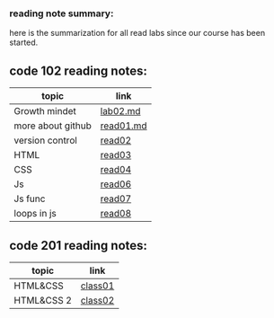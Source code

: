 ### reading note summary:

here is the summarization for all read labs since our course has been started.


## code 102 reading notes:

| topic         |  link                                                                   |
| ------        | ------                                                                  |
| Growth mindet    | [lab02.md](https://samerlutfi.github.io/reading-notes/lab02)        | 
| more about github|[read01.md](https://samerlutfi.github.io/reading-notes/read01)        |
| version control  |[read02](https://samerlutfi.github.io/reading-notes/read02)           |
| HTML             |[read03](https://samerlutfi.github.io/reading-notes/read03)           |
|CSS               |[read04](https://samerlutfi.github.io/reading-notes/read04)           |
| Js               |[read06](https://samerlutfi.github.io/reading-notes/read06)           |
| Js func          |[read07](https://samerlutfi.github.io/reading-notes/read07)           |
| loops in js      |[read08](https://samerlutfi.github.io/reading-notes/read08)           |

## code 201 reading notes:

| topic         |  link                                                                   |
| ------        | ------                                                                  |
|HTML&CSS       |[class01](https://samerlutfi.github.io/reading-notes/class01)            |
|HTML&CSS 2     |[class02](https://samerlutfi.github.io/reading-notes/class02)            |



